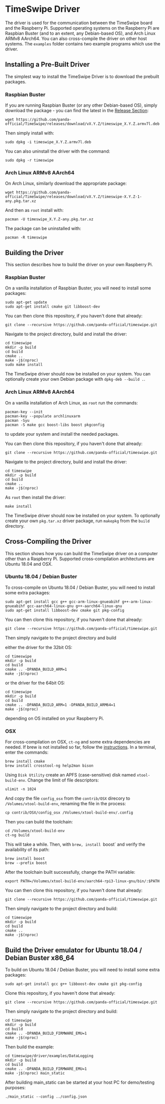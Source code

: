 # TimeSwipe Driver

The driver is used for the communication between the TimeSwipe board and the Raspberry Pi.
Supported operating systems on the Raspberry Pi are Raspbian Buster (and to an extent, any Debian-based OS), and Arch Linux ARMv8 AArch64.
You can also cross-compile the driver on other host systems.
The `examples` folder contains two example programs which use the driver.


## Installing a Pre-Built Driver

The simplest way to install the TimeSwipe Driver is to download the prebuilt packages.


### Raspbian Buster

If you are running Raspbian Buster (or any other Debian-based OS), simply download the package - you can find the latest in the [Release Section](https://github.com/panda-official/TimeSwipe/releases):

```
wget https://github.com/panda-official/TimeSwipe/releases/download/vX.Y.Z/timeswipe_X.Y.Z.armv7l.deb
```

Then simply install with:

```
sudo dpkg -i timeswipe_X.Y.Z.armv7l.deb
```

You can also uninstall the driver with the command:

```
sudo dpkg -r timeswipe
```


### Arch Linux ARMv8 AArch64

On Arch Linux, similarly download the appropriate package:

```
wget https://github.com/panda-official/TimeSwipe/releases/download/vX.Y.Z/timeswipe-X.Y.Z-1-any.pkg.tar.xz
```

And then as `root` install with:

```
pacman -U timeswipe_X.Y.Z-any.pkg.tar.xz
```

The package can be uninstalled with:

```
pacman -R timeswipe
```


## Building the Driver

This section describes how to build the driver on your own Raspberry Pi.


### Raspbian Buster

On a vanilla installation of Raspbian Buster, you will need to install some packages:

```
sudo apt-get update
sudo apt-get install cmake git libboost-dev
```

You can then clone this repository, if you haven't done that already:

```
git clone --recursive https://github.com/panda-official/timeswipe.git
```

Navigate to the project directory, build and install the driver:

```
cd timeswipe
mkdir -p build
cd build
cmake ..
make -j$(nproc)
sudo make install
```

The TimeSwipe driver should now be installed on your system.
You can optionally create your own Debian package with `dpkg-deb --build .`.


### Arch Linux ARMv8 AArch64

On a vanilla installation of Arch Linux, as `root` run the commands:

```
pacman-key --init
pacman-key --populate archlinuxarm
pacman -Syu
pacman -S make gcc boost-libs boost pkgconfig
```

to update your system and install the needed packages.

You can then clone this repository, if you haven't done that already:

```
git clone --recursive https://github.com/panda-official/timeswipe.git
```

Navigate to the project directory, build and install the driver:

```
cd timeswipe
mkdir -p build
cd build
cmake ..
make -j$(nproc)
```

As `root` then install the driver:

```
make install
```

The TimeSwipe driver should now be installed on your system.
To optionally create your own `pkg.tar.xz` driver package, run `makepkg` from the `build` directory.


## Cross-Compiling the Driver

This section shows how you can build the TimeSwipe driver on a computer other than a Raspberry Pi.
Supported cross-compilation architectures are Ubuntu 18.04 and OSX.


### Ubuntu 18.04 / Debian Buster

To cross-compile on Ubuntu 18.04 / Debian Buster, you will need to install some extra packages:

```
sudo apt-get install gcc g++ gcc-arm-linux-gnueabihf g++-arm-linux-gnueabihf gcc-aarch64-linux-gnu g++-aarch64-linux-gnu
sudo apt-get install libboost-dev cmake git pkg-config
```

You can then clone this repository, if you haven't done that already:

```
git clone --recursive https://github.com/panda-official/timeswipe.git
```

Then simply navigate to the project directory and build

either the driver for the 32bit OS:

```
cd timeswipe
mkdir -p build
cd build
cmake .. -DPANDA_BUILD_ARM=1
make -j$(nproc)
```

or the driver for the 64bit OS:

```
cd timeswipe
mkdir -p build
cd build
cmake .. -DPANDA_BUILD_ARM=1 -DPANDA_BUILD_ARM64=1
make -j$(nproc)
```

depending on OS installed on your Raspberry Pi.


### OSX

For cross-compilation on OSX, `ct-ng` and some extra dependencies are needed. If brew is not installed so far, follow the [instructions](https://brew.sh).
In a terminal, enter the commands:

```
brew install cmake
brew install crosstool-ng help2man bison
```

Using `Disk Utility` create an APFS (case-sensitive) disk named `xtool-build-env`.
Change the limit of file descriptors:

```
ulimit -n 1024
```

And copy the file `config_osx` from the `contrib/OSX` direcory to `/Volumes/xtool-build-env`, renaming the file in the process:

```
cp contrib/OSX/config_osx /Volumes/xtool-build-env/.config
```

Then you can build the toolchain:

```
cd /Volumes/xtool-build-env
ct-ng build
```

This will take a while.
Then, with `brew, install `boost` and verify the availability of its path:

```
brew install boost
brew --prefix boost
```

After the toolchain built successfully, change the PATH variable:

```
export PATH=/Volumes/xtool-build-env/aarch64-rpi3-linux-gnu/bin/:$PATH
```

You can then clone this repository, if you haven't done that already:

```
git clone --recursive https://github.com/panda-official/timeswipe.git
```

Then simply navigate to the project directory and build:

```
cd timeswipe
mkdir -p build
cd build
cmake ..
make -j$(nproc)
```

## Build the Driver emulator for Ubuntu 18.04  / Debian Buster x86_64

To build on Ubuntu 18.04  / Debian Buster, you will need to install some extra packages:

```
sudo apt-get install gcc g++ libboost-dev cmake git pkg-config
```

Clone this repository, if you haven't done that already:

```
git clone --recursive https://github.com/panda-official/timeswipe.git
```

Then simply navigate to the project directory and build:

```
cd timeswipe
mkdir -p build
cd build
cmake .. -DPANDA_BUILD_FIRMWARE_EMU=1
make -j$(nproc)
```

Then build the example:

```
cd timeswipe/driver/examples/DataLogging
mkdir -p build
cd build
cmake .. -DPANDA_BUILD_FIRMWARE_EMU=1
make -j$(nproc) main_static
```

After building main_static can be started at your host PC for demo/testing purposes:

```
./main_static --config ../config.json
```


